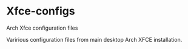 Xfce-configs
============

Arch Xfce configuration files

Varirious configuration files from main desktop Arch XFCE installation.
